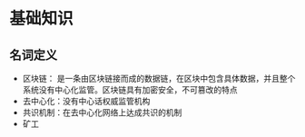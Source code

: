 # 基础知识

## 名词定义

- 区块链： 是一条由区块链接而成的数据链，在区块中包含具体数据，并且整个系统没有中心化监管。区块链具有加密安全，不可篡改的特点
- 去中心化：没有中心话权威监管机构
- 共识机制：在去中心化网络上达成共识的机制
- 矿工

